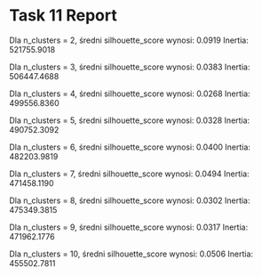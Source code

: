 # Task 11 Report

Dla n_clusters = 2, średni silhouette_score wynosi: 0.0919  Inertia: 521755.9018

Dla n_clusters = 3, średni silhouette_score wynosi: 0.0383  Inertia: 506447.4688

Dla n_clusters = 4, średni silhouette_score wynosi: 0.0268  Inertia: 499556.8360

Dla n_clusters = 5, średni silhouette_score wynosi: 0.0328  Inertia: 490752.3092

Dla n_clusters = 6, średni silhouette_score wynosi: 0.0400  Inertia: 482203.9819

Dla n_clusters = 7, średni silhouette_score wynosi: 0.0494  Inertia: 471458.1190

Dla n_clusters = 8, średni silhouette_score wynosi: 0.0302  Inertia: 475349.3815

Dla n_clusters = 9, średni silhouette_score wynosi: 0.0317  Inertia: 471962.1776

Dla n_clusters = 10, średni silhouette_score wynosi: 0.0506  Inertia: 455502.7811

